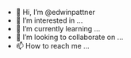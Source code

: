 - 👋 Hi, I’m @edwinpattner
- 👀 I’m interested in ...
- 🌱 I’m currently learning ...
- 💞️ I’m looking to collaborate on ...
- 📫 How to reach me ...

<!---
edwinpattner/edwinpattner is a ✨ special ✨ repository because its `README.md` (this file) appears on your GitHub profile.
You can click the Preview link to take a look at your changes.
--->
